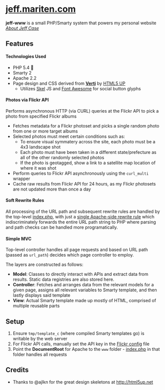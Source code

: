 [jeff.mariten.com](http://jeff.mariten.com)
==============================================
**jeff-www** is a small PHP/Smarty system that powers my personal website *[About Jeff Case](http://jeff.mariten.com)*

## Features
#### Technologies Used
* PHP 5.4 :elephant:
* Smarty 2
* Apache 2.2
* Page design and CSS derived from [**Verti**](http://html5up.net/verti) by [HTML5 UP](http://html5up.net)
  * Utilizes [Skel](https://github.com/n33/skel) JS and [Font Awesome](http://fortawesome.github.io/Font-Awesome) for social button glyphs

#### Photos via Flickr API
Performs asynchronous HTTP (via CURL) queries at the Flickr API to pick a photo from specified Flickr albums

* Fetches metadata for a Flickr photoset and picks a single random photo from one or more target albums
* Selected photos must meet certain conditions such as:
  * To ensure visual symmatery across the site, each photo must be a 4x3 landscape shot
  * Each photo must have been taken in a different state/prefecture as all of the other randomly selected photos
  * If the photo is geotagged, show a link to a satellite map location of where it was shot
* Perform queries to Flickr API asynchronously using the `curl_multi` wrapper
* Cache raw results from Flickr API for 24 hours, as my Flickr photosets are not updated more than once a day

#### Soft Rewrite Rules
All processing of the URL path and subsequent rewrite rules are handled by the top-level [index.php](www/index.php), with just a [single Apache-side rewrite rule](www/.htaccess) which indiscriminately forwards the entire URL path string to PHP where parsing and path checks can be handled more programatically.

#### Simple MVC
Top-level controller handles all page requests and based on URL path (passed as `url_path`) decides which page controller to employ.

The layers are constructed as follows:
* **Model**: Classes to directly interact with APIs and extract data from results.  Static data registries are also stored here.
* **Controller**: Fetches and arranges data from the relevant models for a given page, assigns all relevant variables to Smarty template, and then lastly displays said template
* **View**: Actual Smarty template made up mostly of HTML, comprised of multiple reusable parts

## Setup
1. Ensure `tmp/template_c` (where compiled Smarty templates go) is writable by the web server
2. For Flickr API calls, manually set the API key in the [Flickr config](config/secrets/flickr.php) file
3. Point the **DocumentRoot** for Apache to the `www` folder - [index.php](www/index.php) in that folder handles all requests

## Credits
* Thanks to @ajlkn for the great design skeletons at http://html5up.net

